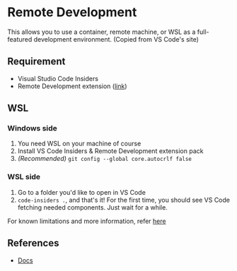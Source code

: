 # Remote Development

This allows you to use a container, remote machine, or WSL as a full-featured development environment. (Copied from VS Code's site)

## Requirement

- Visual Studio Code Insiders
- Remote Development extension ([link](https://marketplace.visualstudio.com/items?itemName=ms-vscode-remote.vscode-remote-extensionpack))

## WSL

### Windows side

1. You need WSL on your machine of course
2. Install VS Code Insiders & Remote Development extension pack
3. *(Recommended)* `git config --global core.autocrlf false`

### WSL side

1. Go to a folder you'd like to open in VS Code
2. `code-insiders .`, and that's it!
  For the first time, you should see VS Code fetching needed components. Just wait for a while.

For known limitations and more information, refer [here](https://code.visualstudio.com/docs/remote/wsl)

## References

- [Docs](https://code.visualstudio.com/docs/remote/)
